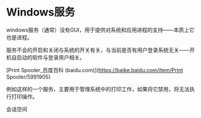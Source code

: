 # Windows服务 

windows服务（通常）没有GUI，用于提供对系统和应用进程的支持——本质上它也是进程。



服务不会的开启和关闭与系统的开关有关，与当前是否有用户登录系统无关——开机自启动的软件与登录用户相关。



[Print Spooler_百度百科 (baidu.com)](https://baike.baidu.com/item/Print Spooler/5991905)

例如这样的一个服务，主要用于管理系统中的打印工作，如果将它禁用，将无法执行打印操作。





会话空间